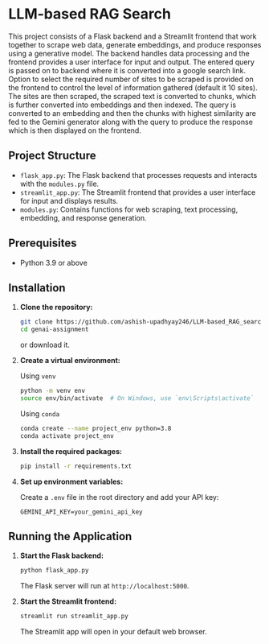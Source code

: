 # LLM-based RAG Search

This project consists of a Flask backend and a Streamlit frontend that work together to scrape web data, generate embeddings, and produce responses using a generative model. The backend handles data processing and the frontend provides a user interface for input and output. The entered query is passed on to backend where it is converted into a google search link. Option to select the required number of sites to be scraped is provided on the frontend to control the level of information gathered (default it 10 sites). The sites are then scraped, the scraped text is converted to chunks, which is further converted into embeddings and then indexed. The query is converted to an embedding and then the chunks with highest similarity are fed to the Gemini generator along with the query to produce the response which is then displayed on the frontend.

## Project Structure

- `flask_app.py`: The Flask backend that processes requests and interacts with the `modules.py` file.
- `streamlit_app.py`: The Streamlit frontend that provides a user interface for input and displays results.
- `modules.py`: Contains functions for web scraping, text processing, embedding, and response generation.

## Prerequisites

- Python 3.9 or above

## Installation

1. **Clone the repository:**

    ```bash
    git clone https://github.com/ashish-upadhyay246/LLM-based_RAG_search.git
    cd genai-assignment
    ```
    or download it.

2. **Create a virtual environment:**

    Using `venv`

    ```bash
    python -m venv env
    source env/bin/activate  # On Windows, use `env\Scripts\activate`
    ```

    Using `conda`

    ```bash
    conda create --name project_env python=3.8
    conda activate project_env
    ```

3. **Install the required packages:**

    ```bash
    pip install -r requirements.txt
    ```

4. **Set up environment variables:**

    Create a `.env` file in the root directory and add your API key:

    ```env
    GEMINI_API_KEY=your_gemini_api_key
    ```

## Running the Application

1. **Start the Flask backend:**

    ```bash
    python flask_app.py
    ```

    The Flask server will run at `http://localhost:5000`.

2. **Start the Streamlit frontend:**

    ```bash
    streamlit run streamlit_app.py
    ```

    The Streamlit app will open in your default web browser.
